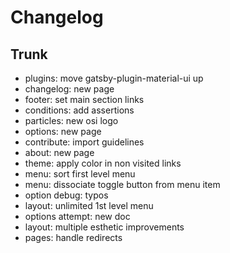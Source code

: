 
# Changelog

## Trunk

* plugins: move gatsby-plugin-material-ui up
* changelog: new page
* footer: set main section links
* conditions: add assertions
* particles: new osi logo
* options: new page
* contribute: import guidelines
* about: new page
* theme: apply color in non visited links
* menu: sort first level menu
* menu: dissociate toggle button from menu item
* option debug: typos
* layout: unlimited 1st level menu
* options attempt: new doc
* layout: multiple esthetic improvements
* pages: handle redirects
